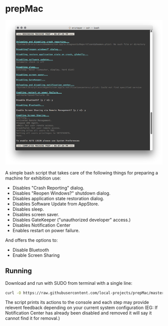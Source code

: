 # prepMac

![Screenshot](https://raw.githubusercontent.com/local-projects/prepMac/screenshots/screen01.png)

A simple bash script that takes care of the following things for preparing a machine for exhibition use:

- Disables "Crash Reporting" dialog.
- Disables "Reopen Windows?" shutdown dialog.
- Disables application state restoration dialog.
- Disables Software Update from AppStore.
- Disables sleep.
- Disables screen saver.
- Disables GateKeeper ("unauthorized developer" access.)
- Disables Notification Center
- Enables restart on power failure.

And offers the options to:

- Disable Bluetooth
- Enable Screen Sharing

## Running

Download and run with SUDO from terminal with a single line:

```sh
curl -O https://raw.githubusercontent.com/local-projects/prepMac/master/prepMac.sh; sudo bash prepMac.sh; rm prepMac.sh;
```

The script prints its actions to the console and each step may provide relevent feedback depending on your current system configuration (EG: If Notification Center has already been disabled and removed it will say it cannot find it for removal.)
